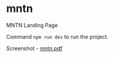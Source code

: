 # mntn
MNTN  Landing Page

Command `npm run dev` to run the project.

Screenshot -
[mntn.pdf](https://github.com/monikavani/mntn/files/7742842/mntn.pdf)

